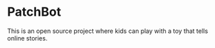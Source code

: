 PatchBot
========

This is an open source project where kids can play with a toy that tells online stories.
